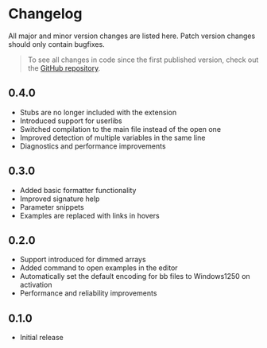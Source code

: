 # Changelog

All major and minor version changes are listed here. Patch version changes should only contain bugfixes.
 > To see all changes in code since the first published version, check out the [GitHub repository](https://github.com/denesfilotas/vscode-blitz3d).

## 0.4.0

- Stubs are no longer included with the extension
- Introduced support for userlibs
- Switched compilation to the main file instead of the open one
- Improved detection of multiple variables in the same line
- Diagnostics and performance improvements

## 0.3.0

- Added basic formatter functionality
- Improved signature help
- Parameter snippets
- Examples are replaced with links in hovers

## 0.2.0

- Support introduced for dimmed arrays
- Added command to open examples in the editor
- Automatically set the default encoding for bb files to Windows1250 on activation
- Performance and reliability improvements

## 0.1.0

- Initial release
